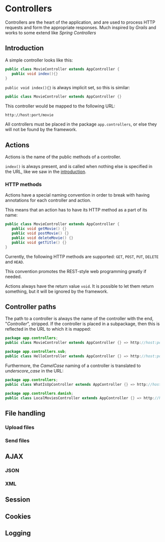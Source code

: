 # Controllers

Controllers are the heart of the application, and are used to process HTTP requests and form the appropriate responses.
Much inspired by *Grails* and works to some extend like *Spring Controllers*

## Introduction
A simple controller looks like this:
```java
public class MovieController extends AppController {
   public void index(){}
}
```

`public void index(){}` is always implicit set, so this is similar:
```java
public class MovieController extends AppController {}
```

This controller would be mapped to the following URL:
```
http://host:port/movie
```

All controllers must be placed in the package `app.controllers`, or else they will not be found by the framework.

## Actions
Actions is the name of the public methods of a controller.

`index()` is always present, and is called when nothing else is specified in the URL, like we saw in the [introduction](#introduction).


### HTTP methods
Actions have a special naming convention in order to break with having annotations for each controller and action.

This means that an action has to have its HTTP method as a part of its name:
```java
public class MovieController extends AppController {
   public void getMovie() {}
   public void postMovie() {}
   public void deleteMovie() {}
   public void getTitle() {}
}
```

Currently, the following HTTP methods are supported: `GET`, `POST`, `PUT`, `DELETE` and `HEAD`.

This convention promotes the REST-style web programming greatly if needed. 

Actions always have the return value `void`. It is possible to let them return something, but it will be ignored by the framework.


## Controller paths
The path to a controller is always the name of the controller with the end, "*Controller*", stripped.
If the controller is placed in a subpackage, then this is reflected in the URL to which it is mapped:

```java
package app.controllers;
public class MovieController extends AppController {} => http://host:port/movie
```
```java
package app.controllers.sub;
public class HelloController extends AppController {} => http://host:port/sub/hello
```

Furthermore, the *CamelCase* naming of a controller is translated to *underscore_case* in the URL:
```java
package app.controllers;
public class WhatIsUpController extends AppController {} => http://host:port/what_is_up
```
```java
package app.controllers.danish;
public class LocalMoviesController extends AppController {} => http://host:port/danish/local_movies
```

## File handling

### Upload files

### Send files

## AJAX

### JSON
### XML

## Session

## Cookies

## Logging